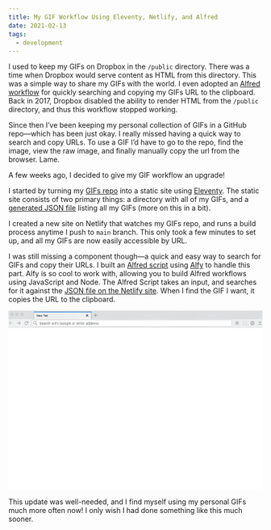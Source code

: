 ```yaml
---
title: My GIF Workflow Using Eleventy, Netlify, and Alfred
date: 2021-02-13
tags:
  - development
---
```


I used to keep my GIFs on Dropbox in the `/public` directory. There was a time when Dropbox would serve content as HTML from this directory. This was a simple way to share my GIFs with the world. I even adopted an [Alfred workflow](https://destroytoday.com/blog/gif-workflow) for quickly searching and copying my GIFs URL to the clipboard. Back in 2017, Dropbox disabled the ability to render HTML from the `/public` directory, and thus this workflow stopped working.

Since then I’ve been keeping my personal collection of GIFs in a GitHub repo—which has been just okay. I really missed having a quick way to search and copy URLs. To use a GIF I’d have to go to the repo, find the image, view the raw image, and  finally manually copy the url from the browser. Lame.

A few weeks ago, I decided to give my GIF workflow an upgrade!

I started by turning my [GIFs repo](https://github.com/starzonmyarmz/gifs) into a static site using [Eleventy](https://www.11ty.dev/). The static site consists of two primary things: a directory with all of my GIFs, and a [generated JSON file](https://github.com/starzonmyarmz/gifs/blob/main/src/gifs.njk) listing all my GIFs (more on this in a bit).

I created a new site on Netlify that watches my GIFs repo, and runs a build process anytime I push to `main` branch. This only took a few minutes to set up, and all my GIFs are now easily accessible by URL.

I was still missing a component though—a quick and easy way to search for GIFs and copy their URLs. I built an [Alfred script](https://github.com/starzonmyarmz/gifz-alfred-workflow/blob/main/index.js) using [Alfy](https://github.com/sindresorhus/alfy) to handle this part. Alfy is so cool to work with, allowing you to build Alfred workflows using JavaScript and Node. The Alfred Script takes an input, and searches for it against the [JSON file on the Netlify site](https://gifz.netlify.app/gifs.json). When I find the GIF I want, it copies the URL to the clipboard.

![My gif flow using Alfred App](/img/gif_workflow.gif)

This update was well-needed, and I find myself using my personal GIFs much more often now! I only wish I had done something like this much sooner.
